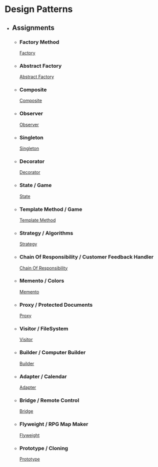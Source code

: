 # Design Patterns
- ## Assignments
  - ### Factory Method
      [Factory](src/main/java/Factory)
  - ### Abstract Factory
      [Abstract Factory](src/main/java/AbstractFactory/)
  - ### Composite
      [Composite](src/main/java/Composite/)
  - ### Observer
      [Observer](src/main/java/Observer/)
  - ### Singleton
      [Singleton](src/main/java/Singleton/)
  - ### Decorator
      [Decorator](src/main/java/Decorator/)
  - ### State / Game
      [State](src/main/java/State/)
  - ### Template Method / Game
      [Template Method](src/main/java/Template/)
  - ### Strategy / Algorithms
      [Strategy](src/main/java/Strategy/)
  - ### Chain Of Responsibility / Customer Feedback Handler
      [Chain Of Responsibility](src/main/java/ChainOfResponsibility/)
  - ### Memento / Colors
      [Memento](src/main/java/Memento/)
  - ### Proxy / Protected Documents
      [Proxy](src/main/java/Proxy/)
  - ### Visitor / FileSystem
      [Visitor](src/main/java/Visitor/)
  - ### Builder / Computer Builder
      [Builder](src/main/java/Builder/)
  - ### Adapter / Calendar
      [Adapter](src/main/java/Adapter/)
  - ### Bridge / Remote Control
      [Bridge](src/main/java/Bridge/)
  - ### Flyweight / RPG Map Maker
      [Flyweight](https://github.com/Jafestro/RPG-Map-Maker)
  - ### Prototype / Cloning
      [Prototype](src/main/java/Prototype/)